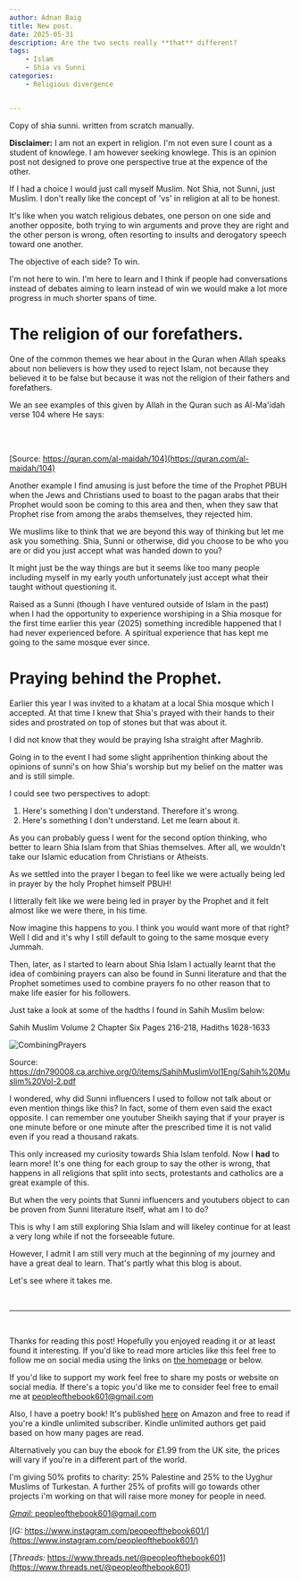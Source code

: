```yaml
---
author: Adnan Baig 
title: New post.
date: 2025-05-31 
description: Are the two sects really **that** different?
tags: 
    - Islam
    - Shia vs Sunni
categories:
    - Religious divergence


---
```


Copy of shia sunni. written from scratch manually.

<!--more-->

**Disclaimer:** I am not an expert in religion. I'm not even sure I count as a student of knowlege. I am however seeking knowlege. This is an opinion post not designed to prove one perspective true at the expence of the other.

If I had a choice I would just call myself Muslim. Not Shia, not Sunni, just Muslim. I don't really like the concept of 'vs' in religion at all to be honest.

It's like when you watch religious debates, one person on one side and another opposite, both trying to win arguments and prove they are right and the other person is wrong, often resorting to insults and derogatory speech toward one another.

The objective of each side? To win.

I'm not here to win. I'm here to learn and I think if people had conversations instead of debates aiming to learn instead of win we would make a lot more progress in much shorter spans of time.

# The religion of our forefathers.

One of the common themes we hear about in the Quran when Allah speaks about non believers is how they used to reject Islam, not because they believed it to be false but because it was not the religion of their fathers and forefathers.

We an see examples of this given by Allah in the Quran such as Al-Ma'idah verse 104 where He says:

<br>

<!-- > **"When it is said to them, "Come to Allah's revelations and to the Messenger," they reply, "What we found our forefathers practicing is good enough for us." Would they still do so, even if their forefathers had absolutely no knowledge or guidance?"** - Quran 5:104
-->
<br>

[Source: https://quran.com/al-maidah/104](https://quran.com/al-maidah/104)

Another example I find amusing is just before the time of the Prophet PBUH when the Jews and Christians used to boast to the pagan arabs that their Prophet would soon be coming to this area and then, when they saw that Prophet rise from among the arabs themselves, they rejected him.

We muslims like to think that we are beyond this way of thinking but let me ask you something. Shia, Sunni or otherwise, did you choose to be who you are or did you just accept what was handed down to you?

It might just be the way things are but it seems like too many people including myself in my early youth unfortunately just accept what their taught without questioning it. 

Raised as a Sunni (though I have ventured outside of Islam in the past) when I had the opportunity to experience worshiping in a Shia mosque for the first time earlier this year (2025) something incredible happened that I had never experienced before. A spiritual experience that has kept me going to the same mosque ever since.

# Praying behind the Prophet.

Earlier this year I was invited to a khatam at a local Shia mosque which I accepted. At that time I knew that Shia's prayed with their hands to their sides and prostrated on top of stones but that was about it.

I did not know that they would be praying Isha straight after Maghrib.

Going in to the event I had some slight apprihention thinking about the opinions of sunni's on how Shia's worship but my belief on the matter was and is still simple.

I could see two perspectives to adopt:

1. Here's something I don't understand. Therefore it's wrong.
2. Here's something I don't understand. Let me learn about it.

As you can probably guess I went for the second option thinking, who better to learn Shia Islam from that Shias themselves. After all, we wouldn't take our Islamic education from Christians or Atheists.

As we settled into the prayer I began to feel like we were actually being led in prayer by the holy Prophet himself PBUH!

I litterally felt like we were being led in prayer by the Prophet and it felt almost like we were there, in his time.

Now imagine this happens to you. I think you would want more of that right? Well I did and it's why I still default to going to the same mosque every Jummah.

Then, later, as I started to learn about Shia Islam I actually learnt that the idea of combining prayers can also be found in Sunni literature and that the Prophet sometimes used to combine prayers fo no other reason that to make life easier for his followers.

Just take a look at some of the hadths I found in Sahih Muslim below:

Sahih Muslim Volume 2 Chapter Six Pages 216-218, Hadiths 1628-1633

![CombiningPrayers](https://baigel2.github.io/pob-testing/images/combiningPrayers.png)


Source: https://dn790008.ca.archive.org/0/items/SahihMuslimVol1Eng/Sahih%20Muslim%20Vol-2.pdf


I wondered, why did Sunni influencers I used to follow not talk about or even mention things like this? In fact, some of them even said the exact opposite. I can remember one youtuber Sheikh saying that if your prayer is one minute before or one minute after the prescribed time it is not valid even if you read a thousand rakats.

This only increased my curiosity towards Shia Islam tenfold. Now I **had** to learn more! It's one thing for each group to say the other is wrong, that happens in all religions that split into sects, protestants and catholics are a great example of this.

But when the very points that Sunni influencers and youtubers object to can be proven from Sunni literature itself, what am I to do?

This is why I am still exploring Shia Islam and will likeley continue for at least a very long while if not the forseeable future.

However, I admit I am still very much at the beginning of my journey and have a great deal to learn. That's partly what this blog is about.

Let's see where it takes me.


<br>

---

<br>

Thanks for reading this post! Hopefully you enjoyed reading it or at least found it interesting. If you'd like to read more articles like this feel free to follow me on social media using the links on [the homepage](https://peopleofthebook.co.uk) or below.

If you'd like to support my work feel free to share my posts or website on social media. If there's a topic you'd like me to consider feel free to email me at peopleofthebook601@gmail.com

Also, I have a poetry book! It's published [here](https://amzn.eu/d/3nzHMT6) on Amazon and free to read if you're a kindle unlimited subscriber. Kindle unlimited authors get paid based on how many pages are read.

Alternatively you can buy the ebook for £1.99 from the UK site, the prices will vary if you're in a different part of the world.

I'm giving 50% profits to charity: 25% Palestine and 25% to the Uyghur Muslims of Turkestan. A further 25% of profits will go towards other projects i'm working on that will raise more money for people in need.

[*Gmail:* peopleofthebook601@gmail.com](peopleofthebook601@gmail.com)

[*IG:* https://www.instagram.com/peopeofthebook601/](https://www.instagram.com/peopleofthebook601/)

[*Threads:* https://www.threads.net/@peopleofthebook601](https://www.threads.net/@peopleofthebook601)

